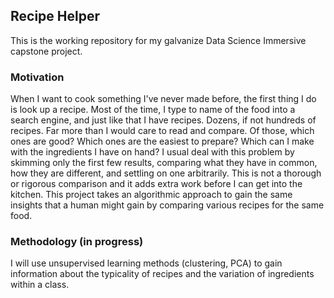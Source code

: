 ## Recipe Helper
This is the working repository for my galvanize Data Science Immersive capstone project.

### Motivation
When I want to cook something I've never made before, the first thing I do is look up a recipe. Most of the time, I type to name of the food into a search engine, and just like that I have recipes. Dozens, if not hundreds of recipes. Far more than I would care to read and compare. Of those, which ones are good? Which ones are the easiest to prepare? Which can I make with the ingredients I have on hand? I usual deal with this problem by skimming only the first few results, comparing what they have in common, how they are different, and settling on one arbitrarily. This is not a thorough or rigorous comparison and it adds extra work before I can get into the kitchen. This project takes an algorithmic approach to gain the same insights that a human might gain by comparing various recipes for the same food.

### Methodology (in progress)
I will use unsupervised learning methods (clustering, PCA) to gain information about the typicality of recipes and the variation of ingredients within a class.
